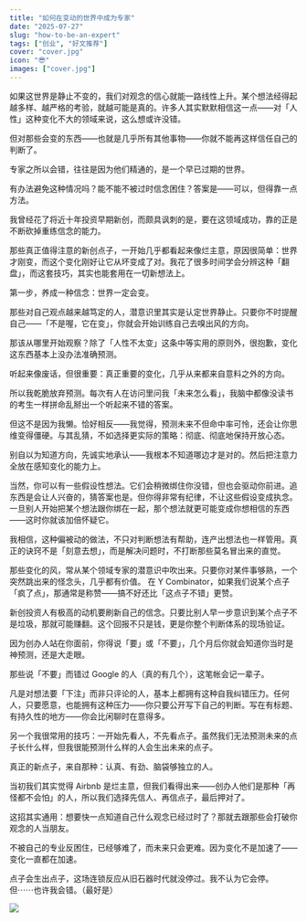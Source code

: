 ```yaml
---
title: "如何在变动的世界中成为专家"
date: "2025-07-27"
slug: "how-to-be-an-expert"
tags: ["创业", "好文推荐"]
cover: "cover.jpg"
icon: "😎"
images: ["cover.jpg"]
---
```

如果这世界是静止不变的，我们对观念的信心就能一路线性上升。某个想法经得起越多样、越严格的考验，就越可能是真的。许多人其实默默相信这一点——对「人性」这种变化不大的领域来说，这么想或许没错。



但对那些会变的东西——也就是几乎所有其他事物——你就不能再这样信任自己的判断了。



专家之所以会错，往往是因为他们精通的，是一个早已过期的世界。



有办法避免这种情况吗？能不能不被过时信念困住？答案是——可以，但得靠一点方法。



我曾经花了将近十年投资早期新创，而颇具讽刺的是，要在这领域成功，靠的正是不断砍掉重练信念的能力。



那些真正值得注意的新创点子，一开始几乎都看起来像烂主意，原因很简单：世界才刚变，而这个变化刚好让它从坏变成了对。我花了很多时间学会分辨这种「翻盘」，而这套技巧，其实也能套用在一切新想法上。



第一步，养成一种信念：世界一定会变。



那些对自己观点越来越笃定的人，潜意识里其实是认定世界静止。只要你不时提醒自己——「不是喔，它在变」，你就会开始训练自己去嗅出风的方向。



那该从哪里开始观察？除了「人性不太变」这条中等实用的原则外，很抱歉，变化这东西基本上没办法准确预测。



听起来像废话，但很重要：真正重要的变化，几乎从来都来自意料之外的方向。



所以我乾脆放弃预测。每次有人在访问里问我「未来怎么看」，我脑中都像没读书的考生一样拼命乱掰出一个听起来不错的答案。



但这不是因为我懒。恰好相反——我觉得，预测未来不但命中率可怜，还会让你思维变得僵硬。与其乱猜，不如选择更实际的策略：彻底、彻底地保持开放心态。



别自以为知道方向，先诚实地承认——我根本不知道哪边才是对的。然后把注意力全放在感知变化的能力上。



当然，你可以有一些假设性想法。它们会稍微绑住你没错，但也会驱动你前进。追东西是会让人兴奋的，猜答案也是。但你得非常有纪律，不让这些假设变成执念。
一旦别人开始把某个想法跟你绑在一起，那个想法就更可能变成你想相信的东西——这时你就该加倍怀疑它。



我相信，这种偏被动的做法，不只对判断想法有帮助，连产出想法也一样管用。真正的诀窍不是「刻意去想」，而是解决问题时，不打断那些莫名冒出来的直觉。



那些变化的风，常从某个领域专家的潜意识中吹出来。只要你对某件事够熟，一个突然跳出来的怪念头，几乎都有价值。
在 Y Combinator，如果我们说某个点子「疯了点」，那通常是称赞——搞不好还比「这点子不错」更赞。



新创投资人有极高的动机要刷新自己的信念。只要比别人早一步意识到某个点子不是垃圾，那就可能赚翻。这个回报不只是钱，更是你整个判断体系的现场验证。



因为创办人站在你面前，你得说「要」或「不要」，几个月后你就会知道你当时是神预测，还是大走眼。



那些说「不要」而错过 Google 的人（真的有几个），这笔帐会记一辈子。



凡是对想法要「下注」而非只评论的人，基本上都拥有这种自我纠错压力。任何人，只要愿意，也能拥有这种压力——你只要公开写下自己的判断。写在有标题、有持久性的地方——你会比闲聊时在意得多。



另一个我很常用的技巧：一开始先看人，不先看点子。虽然我们无法预测未来的点子长什么样，但我很能预测什么样的人会生出未来的点子。



真正的新点子，来自那种：认真、有劲、脑袋够独立的人。



当初我们其实觉得 Airbnb 是烂主意，但我们看得出来——创办人他们是那种「再怪都不会怕」的人，所以我们选择先信人、再信点子，最后押对了。



这招其实通用：想要快一点知道自己什么观念已经过时了？那就去跟那些会打破你观念的人当朋友。



不被自己的专业反困住，已经够难了，而未来只会更难。因为变化不是加速了——变化一直都在加速。



点子会生出点子，这场连锁反应从旧石器时代就没停过。我不认为它会停。
但⋯⋯也许我会错。（最好是）




![](https://prod-files-secure.s3.us-west-2.amazonaws.com/112d0858-5090-4d34-a606-b75eb8d65fd2/46476355-9cf3-4e99-9b7a-3531bc426380/1000202064.png?X-Amz-Algorithm=AWS4-HMAC-SHA256&X-Amz-Content-Sha256=UNSIGNED-PAYLOAD&X-Amz-Credential=ASIAZI2LB466VRBVBQBG%2F20250802%2Fus-west-2%2Fs3%2Faws4_request&X-Amz-Date=20250802T235007Z&X-Amz-Expires=3600&X-Amz-Security-Token=IQoJb3JpZ2luX2VjEOX%2F%2F%2F%2F%2F%2F%2F%2F%2F%2FwEaCXVzLXdlc3QtMiJIMEYCIQDiW09hVz8kCkSOJB%2FV%2BXMSR25T4%2Bdeo6fQh%2FWMPV%2BzggIhAKrO11NElPSdBb%2BoB4IiFRnDUYNgHPODB44iGBnUbKA9Kv8DCB0QABoMNjM3NDIzMTgzODA1Igxn3jj53myOMeGo%2FCkq3AOGR7qqJxUJ1HnB4jvYzhB7d4fxpHzkJ8frfFLDlEmdGSgnx%2FvN2jzceEwv1EOH%2FG4wSkrn0hAHnBPG36A045l0jWOQUC5MvuNZ%2FXh7R2PssZkgs35SqS2s4ZRa8IDbSHgd5y%2FG6Nfe5eW%2BjyJve%2BXtE%2FF2TLr4VLztLtZt78Bsht3cS6FtKthdQoi03KRI3a32DKatjff2WokqQ%2FQRgLpE8CQt3V5JuN6VoTm0slI8k8zw4wmSlEcURolq6JEtZcq94LH0ZUS5XrgGILguit8807HK94J3ZJ%2Boy47Pi%2B9euV2goOxLMhN4EYbIBQ52uO2NYdtWT6MKYfKce%2FogSW7w1hb9M37hQsQ%2BM9X7NaO%2BIqU8CpwMZ5yoshVyrGWH6J0TzXslF7qM5E9YakpW4cMmJ64D4e6rpmKmP0EtAQTQPQmg0DvlIACd9t2jHrpPLDa8pwD0%2FvNbf6rjkMnFuWlc314y8G6m7pm7kNiFJqQrGOAz7J5lBoQntCro3sY9tXJHC2gg6ymvnQJkoe9zmUR6%2FI0mffNFbS07q%2BWkIk6lQuUILUHUPyvK8iKqRURFGHWEb%2BtAxmQE9C%2FUsIPX0pyj8U7kH8v%2FiJZSKWcZ7Vp2z8G5b7j9GVL4f%2BpGsTC55bnEBjqkAUmHXT4nkP18OqOHx3Sm0qk4qPBL4qVQY%2F7CBM%2FhQwKvyVBlTv8ivfLMb1j8eP5G4LFXHJufN%2BdsemeUOi9dHva5WYBz88EhTaZq2qOaMdlWtQTDo6YhnsgWFkZj9jdeQS8A9sTXW5XSk%2Fjv2cQBvgsNk%2BT1dlNeljZwuSEL2sj%2Br6rd17L23N2hsRSaaH8rw7Vw6ByyZf4GrDPF4Eq%2BkD%2BGJc05&X-Amz-Signature=f680e62d3bac9709ecc87b6532f8621c737af24a4b765e0921f6545201ab9738&X-Amz-SignedHeaders=host&x-amz-checksum-mode=ENABLED&x-id=GetObject)

